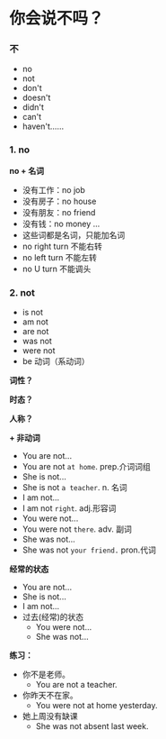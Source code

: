 # 你会说不吗？

### 不
* no
* not
* don't
* doesn't
* didn't
* can't
* haven't……

### 1. no
**no + 名词**
* 没有工作：no job
* 没有房子：no house
* 没有朋友：no friend
* 没有钱：no money ...
* 这些词都是名词，只能加名词
* no right turn 不能右转
* no left turn 不能左转
* no U turn 不能调头

### 2. not
* is not
* am not
* are not
* was not
* were not
* be 动词（系动词）


**词性？**

**时态？**

**人称？**


**+ 非动词**
 * You are not...
  * You are not `at home`. prep.介词词组
 * She is not...
  * She is not `a teacher`. n. 名词
 * I am not...
  * I am not `right`. adj.形容词
 * You were not...
  * You were not `there`. adv. 副词
 * She was not...
  * She was not `your friend.` pron.代词

**经常的状态**
  * You are not...
  * She is not...
  * I am not...
* 过去(经常)的状态
  * You were not...
  * She was not...

**练习：**
* 你不是老师。
  * You are not a teacher.
* 你昨天不在家。
  * You were not at home yesterday.
* 她上周没有缺课
  * She was not absent last week.

